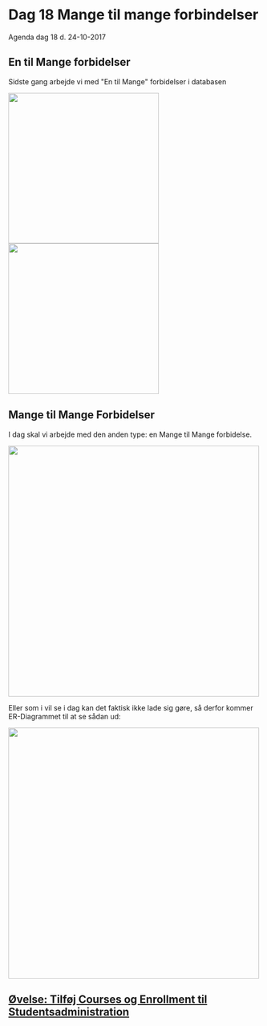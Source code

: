 # Dag 18 Mange til mange forbindelser
Agenda dag 18 d. 24-10-2017

## En til Mange forbidelser
Sidste gang arbejde vi med "En til Mange" forbidelser i databasen 

<img src="https://github.com/dat17v1/2_18_mange_til_mange_forbindelser/blob/master/img/en-mange.png" width="300px" />
<img src="https://github.com/dat17v1/2_18_mange_til_mange_forbindelser/blob/master/img/en-mange-tabeller.png" width="300px" />

## Mange til Mange Forbidelser
I dag skal vi arbejde med den anden type: en Mange til Mange forbidelse.    


<img src="https://github.com/dat17v1/2_18_mange_til_mange_forbindelser/blob/master/img/Mange-mange.png" width="500px" />    


Eller som i vil se i dag kan det faktisk ikke lade sig gøre, så derfor kommer ER-Diagrammet til at se sådan ud:    

<img src="https://github.com/dat17v1/2_18_mange_til_mange_forbindelser/blob/master/img/Mange-mange_2.png" width="500px" />    



## [Øvelse: Tilføj Courses og Enrollment til Studentsadministration]()
